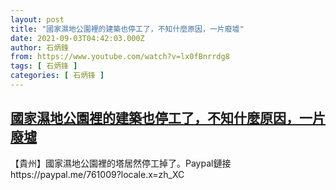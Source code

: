```yaml
---
layout: post
title: "國家濕地公園裡的建築也停工了，不知什麼原因，一片廢墟"
date: 2021-09-03T04:42:03.000Z
author: 石炳鋒
from: https://www.youtube.com/watch?v=lx0fBnrrdg8
tags: [ 石炳锋 ]
categories: [ 石炳锋 ]
---
```

<!--1630644123000-->
[國家濕地公園裡的建築也停工了，不知什麼原因，一片廢墟](https://www.youtube.com/watch?v=lx0fBnrrdg8)
------

<div>
【貴州】國家濕地公園裡的塔居然停工掉了。Paypal鏈接https://paypal.me/761009?locale.x=zh_XC
</div>
